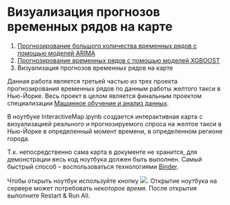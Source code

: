 # Визуализация прогнозов временных рядов на карте

1. [Прогнозирование большого количества временных рядов с помощью моделей ARIMA](https://github.com/xsaq/NYC_Yellow_Taxi_Predictions_ARIMAs)
2. [Прогнозирование временных рядов с помощью моделей XGBOOST](https://github.com/xsaq/NYC_Yellow_Taxi_Predictions_XGBOOSTs)
3. Визуализация прогнозов временных рядов на карте

Данная работа является третьей частью из трех проекта прогнозирования временных рядов по данным работы желтого такси в Нью-Йорке. 
Весь проект в целом является финальным проектом специализации [Машинное обучение и анализ данных](https://www.coursera.org/specializations/machine-learning-data-analysis).

В ноутбуке InteractiveMap.ipynb создается интерактивная карта с визуализацией реального и прогнозируемого спроса на желтое такси в Нью-Йорке в определенный момент времени, в определенном регионе города.

Т.к. непосредственно сама карта в документе не хранится, для демонстрации весь код ноутбука должен быть выполнен. Самый быстрый способ &ndash; воспользоваться технологиями <a href="https://mybinder.readthedocs.io/en/latest/" target="_blank">Binder</a>.

Чтобы открыть ноутбук используйте кнопку <a href="https://mybinder.org/v2/gh/xsaq/NYC_Yellow_Taxi_Predictions/master?filepath=InteractiveMap.ipynb" target="_blank"><img src="https://mybinder.org/badge_logo.svg" style=""></a>. Открытие ноутбука на сервере может потребовать *некоторое время*. После открытия выполните Restart & Run All.

